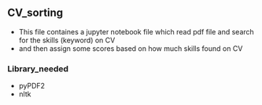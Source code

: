 ## CV_sorting

- This file containes a jupyter notebook file which read pdf file and search for the skills (keyword) on CV
- and then assign some scores based on how much skills found on CV


### Library_needed
- pyPDF2
- nltk



